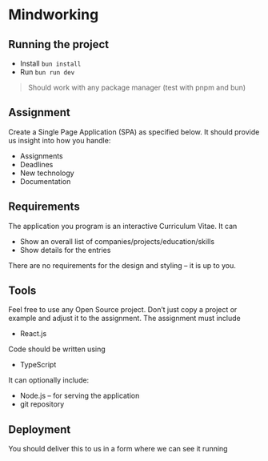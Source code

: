 # Mindworking

## Running the project

-   Install `bun install`
-   Run `bun run dev`

> Should work with any package manager (test with pnpm and bun)

## Assignment

Create a Single Page Application (SPA) as specified below. It should provide us
insight into how you handle:

-   Assignments
-   Deadlines
-   New technology
-   Documentation

## Requirements

The application you program is an interactive Curriculum Vitae. It can

-   Show an overall list of companies/projects/education/skills
-   Show details for the entries

There are no requirements for the design and styling – it is up to you.

## Tools

Feel free to use any Open Source project. Don’t just copy a project or example and
adjust it to the assignment. The assignment must include

-   React.js

Code should be written using

-   TypeScript

It can optionally include:

-   Node.js – for serving the application
-   git repository

## Deployment

You should deliver this to us in a form where we can see it running
